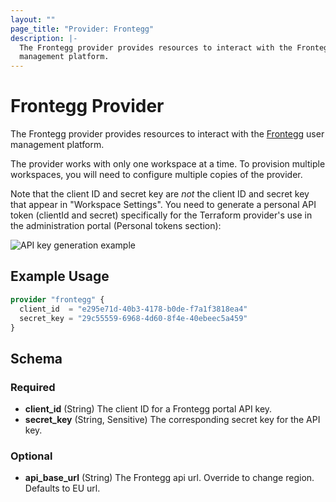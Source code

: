 ```yaml
---
layout: ""
page_title: "Provider: Frontegg"
description: |-
  The Frontegg provider provides resources to interact with the Frontegg user
  management platform.
---
```


# Frontegg Provider

The Frontegg provider provides resources to interact with the [Frontegg] user
management platform.

The provider works with only one workspace at a time. To provision multiple
workspaces, you will need to configure multiple copies of the provider.

Note that the client ID and secret key are *not* the client ID and secret key
that appear in "Workspace Settings". You need to generate a personal API token
(clientId and secret) specifically for the Terraform provider's use in the administration
portal (Personal tokens section):

![API key generation example](https://user-images.githubusercontent.com/882976/132739276-bc72aa75-8c30-452c-b929-85a8d7ffa4d0.png)

## Example Usage

```terraform
provider "frontegg" {
  client_id  = "e295e71d-40b3-4178-b0de-f7a1f3818ea4"
  secret_key = "29c55559-6968-4d60-8f4e-40ebeec5a459"
}
```

<!-- schema generated by tfplugindocs -->
## Schema

### Required

- **client_id** (String) The client ID for a Frontegg portal API key.
- **secret_key** (String, Sensitive) The corresponding secret key for the API key.

### Optional
- **api_base_url** (String) The Frontegg api url. Override to change region. Defaults to EU url.

[Frontegg]: https://frontegg.com
